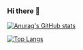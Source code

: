 ### Hi there 👋

[![Anurag's GitHub stats](https://github-readme-stats.vercel.app/api?username=ShinryuZz&theme=onedark&show_icons=true&count_private=true)](https://github.com/anuraghazra/github-readme-stats)

[![Top Langs](https://github-readme-stats.vercel.app/api/top-langs/?username=ShinryuZz&layout=compact&theme=onedark&hide=perl
)](https://github.com/anuraghazra/github-readme-stats)


<!--
**ShinryuZz/shinryuzz** is a ✨ _special_ ✨ repository because its `README.md` (this file) appears on your GitHub profile.

Here are some ideas to get you started:

- 🔭 I’m currently working on ...
- 🌱 I’m currently learning ...
- 👯 I’m looking to collaborate on ...
- 🤔 I’m looking for help with ...
- 💬 Ask me about ...
- 📫 How to reach me: ...
- 😄 Pronouns: ...
- ⚡ Fun fact: ...
-->
